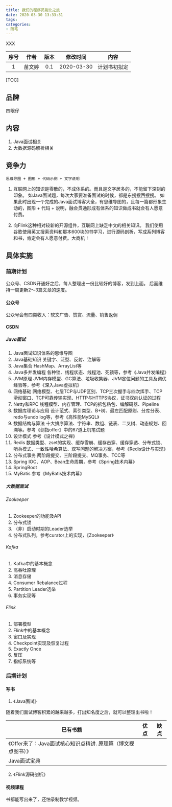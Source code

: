 ```yaml
---
title: 我们的程序员副业之旅
date: 2020-03-30 13:33:31
tags:
categories:
- 随笔
---
```


XXX

<!-- more -->


| 序号 |  作者  | 版本 | 修改时间  | 内容 |
| :--: | :----: | :--: | :-------: |  :-------: |
|  1   | 苗文婷 | 0.1  | 2020-03-30 | 计划书初拟定 |


[TOC]

## 品牌

四眼仔

## 内容

1. Java面试相关
2. 大数据源码解析相关

## 竞争力

`思维导图 + 图形 + 代码示例 + 文字说明`

1. 互联网上的知识是零散的，不成体系的。而且是文字居多的，不能留下深刻的印象。
 如Java面试题，每次大家要准备面试的时候，都是东搜搜西搜搜。
 如果此时出现一个完成的Java面试博客大全，有思维导图的，且每一篇都形象生动的，图形 + 代码 + 说明，融会贯通形成有体系的知识做成书就会有人愿意付费。

2. 向Flink这种相对较新的开源组件，互联网上缺乏中文的相关知识。
我们使用谷歌使用英文搜索资料和那本600块的书学习，进行源码剖析，写成系列博客和书，肯定会有人愿意付费。大商机！

## 具体实施

### 前期计划

公众号、CSDN开通好之后，每人整理出一份比较好的博客，发到上面。
后面维持一周更新2～3篇文章的速度。

#### 公众号

公众号会有四类收入：软文广告、赞赏、流量、销售返佣

#### CSDN

##### Java面试

1. Java面试知识体系的思维导图
2. Java基础知识
   关键字、泛型、反射、注解等
3. Java集合
   HashMap、ArrayList等
4. Java多并发编程
   各种锁、线程状态、线程池、死锁等，参考《Java并发编程》
5. JVM原理
   JVM内存模型、GC算法、垃圾收集器、JVM定位问题的工具及调优经验等，参考《深入Java虚拟机》
6. 网络基础
   网络模型、七层TCP与UDP区别、TCP三次握手与四次挥手、TCP滑动窗口、TCP可靠传输实现、HTTP与HTTPS协议，证书双向认证的过程
7. Netty和RPC
   线程模型、内存管理、TCP的拆包粘包、编解码器、Pipeline
8. 数据库理论与应用
   设计范式、索引类型、B+树、最左匹配原则、分库分表、redo与undo log等，参考《高性能MySQL》
9. 数据结构与算法
   十大排序算法、字符串、数组、链表、二叉树、动态规划、回溯等。参考《剑指offer》中的67道上机笔试题
11. 设计模式
   参考《设计模式之禅》
12. Redis
   数据类型、zset的实现、缓存雪崩、缓存击穿、缓存穿透、分布式锁、哨兵模式、一致性哈希算法、双写问题的解决方案，参考《Redis设计与实现》
13. 分布式事务
   两阶段提交、三阶段提交、MQ事务、TCC等
14. Spring
   IOC、AOP、Bean生命周期，参考《Spring技术内幕》
15. SpringBoot
16. MyBatis
   参考《MyBatis技术内幕》

##### 大数据面试

###### Zookeeper
1. Zookeeper的功能及API
2. 分布式锁
3. （非）启动时期的Leader选举
4. 分布式队列，参考curator上的实现，《Zookeeper》

###### Kafka
1. Kafka中的基本概念
2. 高吞吐原理
3. 消息存储
4. Consumer Rebalance过程
5. Partition Leader选举
6. 事务实现等

###### Flink
1. 部署模型
2. Flink中的基本概念
3. 窗口及实现
4. Checkpoint实现及恢复过程
5. Exactly Once
6. 反压
7. 指标系统等

### 后期计划

#### 写书

1. 《Java面试》

随着我们面试博客积累的越来越多，打出知名度之后，就可以整理出书啦！


|   已有书籍    |  优点      |   缺点   |
| ----- | ------ | ---- |
|《Offer来了：Java面试核心知识点精讲. 原理篇（博文视点图书）》|      |       |
| Java面试宝典 |    |    |


2. 《Flink源码剖析》

#### 视频课程

书都能写出来了，还怕录制教学视频。

